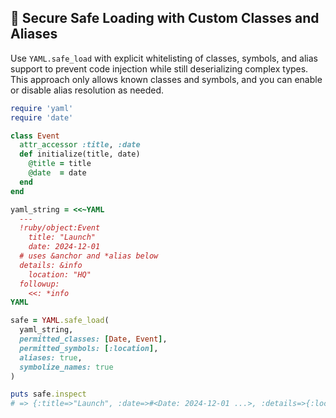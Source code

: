 ## 🔐 Secure Safe Loading with Custom Classes and Aliases

Use `YAML.safe_load` with explicit whitelisting of classes, symbols, and alias support to prevent code injection while still deserializing complex types. This approach only allows known classes and symbols, and you can enable or disable alias resolution as needed.

```ruby
require 'yaml'
require 'date'

class Event
  attr_accessor :title, :date
  def initialize(title, date)
    @title = title
    @date  = date
  end
end

yaml_string = <<~YAML
  ---
  !ruby/object:Event
    title: "Launch"
    date: 2024-12-01
  # uses &anchor and *alias below
  details: &info
    location: "HQ"
  followup:
    <<: *info
YAML

safe = YAML.safe_load(
  yaml_string,
  permitted_classes: [Date, Event],
  permitted_symbols: [:location],
  aliases: true,
  symbolize_names: true
)

puts safe.inspect
# => {:title=>"Launch", :date=>#<Date: 2024-12-01 ...>, :details=>{:location=>"HQ"}, :followup=>{:location=>"HQ"}}